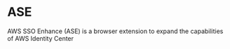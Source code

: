 # ASE
AWS SSO Enhance (ASE) is a browser extension to expand the capabilities of AWS Identity Center
